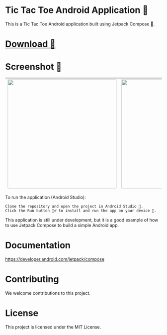 # Tic Tac Toe Android Application 🎯

This is a Tic Tac Toe Android application built using Jetpack Compose 🧩.

# [Download 📲](https://raw.githubusercontent.com/hitensam/TicTacToe/main/TicTacToe.apk)

# Screenshot 📱

| <img src="https://user-images.githubusercontent.com/30778907/269878974-5c3f18f0-324f-46d3-b198-204677d662a2.png" width="350px" style="max-width: 100%;">  | <img src="https://user-images.githubusercontent.com/30778907/269879350-0a5114de-ae1b-4e0c-89a0-b63b0da9869b.png" width="350px" style="max-width: 100%;"> |
| ------------- | ------------- |


To run the application (Android Studio):

    Clone the repository and open the project in Android Studio 🤖.
    Click the Run button 🏃‍♂️ to install and run the app on your device 📱.

This application is still under development, but it is a good example of how to use Jetpack Compose to build a simple Android app.

# Documentation
https://developer.android.com/jetpack/compose

# Contributing
We welcome contributions to this project.

# License
This project is licensed under the MIT License.
